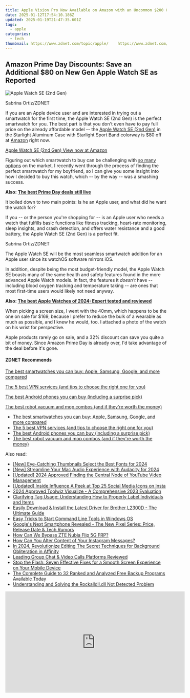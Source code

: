 ```yaml
---
title: Apple Vision Pro Now Available on Amazon with an Uncommon $200 Off Deal – Limited Time Offer!
date: 2025-01-12T17:54:10.186Z
updated: 2025-01-19T21:47:35.601Z
tags:
  - apple
categories:
  - tech
thumbnail: https://www.zdnet.com/topic/apple/    https://www.zdnet.com/a/img/resize/2fdcab367b121ab7b6299a55efa4dc6a3b87ea76/2024/02/06/b89b6563-2f4f-49f6-a19a-c0a32243da62/vision-pro-battery-floor.jpg?width=170&height=96&fit=crop&auto=webp
---
```


## Amazon Prime Day Discounts: Save an Additional $80 on New Gen Apple Watch SE as Reported

![Apple Watch SE (2nd Gen)](https://www.zdnet.com/a/img/resize/6cea94d0c06d6887637e1fcb881161dc24170df6/2023/10/11/45b7e455-7b03-4e3e-95df-abfc0748fb23/img-0829.jpg?auto=webp&width=1280)

Sabrina Ortiz/ZDNET

If you are an Apple device user and are interested in trying out a smartwatch for the first time, the Apple Watch SE (2nd Gen) is the perfect smartwatch for you. The best part is that you don't even have to pay full price on the already affordable model -- the [Apple Watch SE (2nd Gen)](https://buy.geni.us/Proxy.ashx?TSID=368250&GR%5FURL=https%3A%2F%2Fwww.amazon.com%2FApple-Smartwatch-Midnight-Aluminum-Detection%2Fdp%2FB0CHX7R6WJ%3Fgeniuslink%3Dtrue%26th%3D1%26tag%3Dzd-buy-button-20%26ascsubtag%3D%5F%5FCOM%5FCLICK%5FID%5F%5F%7Cc0550fc7-59ad-4d1d-9d3a-a70e0f37d14d%7Cdtp&dtb=1) in the Starlight Aluminum Case with Starlight Sport Band colorway is $80 off at [Amazon](https://buy.geni.us/Proxy.ashx?TSID=368250&GR%5FURL=https%3A%2F%2Fwww.amazon.com%2Fref%3Dnav%5Flogo%3Ftag%3Dzd-buy-button-20%26ascsubtag%3D%5F%5FCOM%5FCLICK%5FID%5F%5F%7Cc0550fc7-59ad-4d1d-9d3a-a70e0f37d14d%7Cdtp&dtb=1) right now.

[Apple Watch SE (2nd Gen) View now at Amazon](https://buy.geni.us/Proxy.ashx?TSID=368250&GR%5FURL=https%3A%2F%2Fwww.amazon.com%2FApple-Smartwatch-Midnight-Aluminum-Detection%2Fdp%2FB0CHX7R6WJ%3Fgeniuslink%3Dtrue%26th%3D1%26tag%3Dzd-buy-button-20%26ascsubtag%3D%5F%5FCOM%5FCLICK%5FID%5F%5F%7Cc0550fc7-59ad-4d1d-9d3a-a70e0f37d14d%7Cdtp&dtb=1)

Figuring out which smartwatch to buy can be challenging with [so many options](https://www.zdnet.com/article/best-smartwatch/) on the market. I recently went through the process of finding the perfect smartwatch for my boyfriend, so I can give you some insight into how I decided to buy this watch, which -- by the way -- was a smashing success.

**Also:** [**The best Prime Day deals still live**](https://www.zdnet.com/article/best-amazon-prime-day-deals-live-2024-07-17/)

It boiled down to two main points: Is he an Apple user, and what did he want the watch for?

If you -- or the person you're shopping for -- is an Apple user who needs a watch that fulfills basic functions like fitness tracking, heart-rate monitoring, sleep insights, and crash detection, and offers water resistance and a good battery, the Apple Watch SE (2nd Gen) is a perfect fit.

Sabrina Ortiz/ZDNET

The Apple Watch SE will be the most seamless smartwatch addition for an Apple user since its watchOS software mirrors iOS.

In addition, despite being the most budget-friendly model, the Apple Watch SE boasts many of the same health and safety features found in the more advanced Apple Watch models. In fact, the features it _doesn't_ have -- including blood oxygen tracking and temperature taking -- are ones that most first-time users would likely not need anyway.

**Also: [The best Apple Watches of 2024: Expert tested and reviewed](https://www.zdnet.com/article/best-apple-watch/)**

When picking a screen size, I went with the 40mm, which happens to be the one on sale for $169, because I prefer to reduce the bulk of a wearable as much as possible, and I knew he would, too. I attached a photo of the watch on his wrist for perspective.

Apple products rarely go on sale, and a 32% discount can save you quite a bit of money. Since Amazon Prime Day is already over, I'd take advantage of the deal before it's gone.

#### **ZDNET** Recommends

[The best smartwatches you can buy: Apple, Samsung, Google, and more compared](https://www.zdnet.com/article/best-smartwatch/ "The best smartwatches you can buy: Apple, Samsung, Google, and more compared")

[The 5 best VPN services (and tips to choose the right one for you)](https://www.zdnet.com/article/best-vpn/ "The 5 best VPN services (and tips to choose the right one for you)")

[The best Android phones you can buy (including a surprise pick)](https://www.zdnet.com/article/best-android-phone/ "The best Android phones you can buy (including a surprise pick)")

[The best robot vacuum and mop combos (and if they're worth the money)](https://www.zdnet.com/article/best-robot-vacuum-mop/ "The best robot vacuum and mop combos (and if they're worth the money)")

* [The best smartwatches you can buy: Apple, Samsung, Google, and more compared](https://www.zdnet.com/article/best-smartwatch/ "The best smartwatches you can buy: Apple, Samsung, Google, and more compared")
* [The 5 best VPN services (and tips to choose the right one for you)](https://www.zdnet.com/article/best-vpn/ "The 5 best VPN services (and tips to choose the right one for you)")
* [The best Android phones you can buy (including a surprise pick)](https://www.zdnet.com/article/best-android-phone/ "The best Android phones you can buy (including a surprise pick)")
* [The best robot vacuum and mop combos (and if they're worth the money)](https://www.zdnet.com/article/best-robot-vacuum-mop/ "The best robot vacuum and mop combos (and if they're worth the money)")

<ins class="adsbygoogle"
     style="display:block"
     data-ad-format="autorelaxed"
     data-ad-client="ca-pub-7571918770474297"
     data-ad-slot="1223367746"></ins>

<ins class="adsbygoogle"
     style="display:block"
     data-ad-client="ca-pub-7571918770474297"
     data-ad-slot="8358498916"
     data-ad-format="auto"
     data-full-width-responsive="true"></ins>

<span class="atpl-alsoreadstyle">Also read:</span>
<div><ul>
<li><a href="https://youtube-docs.techidaily.com/ye-catching-thumbnails-select-the-best-fonts-for-2024/"><u>[New] Eye-Catching Thumbnails Select the Best Fonts for 2024</u></a></li>
<li><a href="https://screen-video-capture.techidaily.com/new-streamline-your-mac-audio-experience-with-audacity-for-2024/"><u>[New] Streamline Your Mac Audio Experience with Audacity for 2024</u></a></li>
<li><a href="https://eaxpv-info.techidaily.com/updated-2024-approved-finding-the-central-node-of-youtube-video-management/"><u>[Updated] 2024 Approved Finding the Central Node of YouTube Video Management</u></a></li>
<li><a href="https://instagram-video-recordings.techidaily.com/updated-inside-influence-a-peek-at-top-25-social-media-icons-on-insta/"><u>[Updated] Inside Influence A Peek at Top 25 Social Media Icons on Insta</u></a></li>
<li><a href="https://some-skills.techidaily.com/2024-approved-toolwiz-visualize-a-comprehensive-2023-evaluation/"><u>2024 Approved Toolwiz Visualize - A Comprehensive 2023 Evaluation</u></a></li>
<li><a href="https://techtrends.techidaily.com/clarifying-tag-usage-understanding-how-to-properly-label-individuals-and-items/"><u>Clarifying Tag Usage: Understanding How to Properly Label Individuals and Items</u></a></li>
<li><a href="https://hardware-help.techidaily.com/easily-download-and-install-the-latest-driver-for-brother-l2300d-the-ultimate-guide/"><u>Easily Download & Install the Latest Driver for Brother L2300D - The Ultimate Guide</u></a></li>
<li><a href="https://techtrends.techidaily.com/easy-tricks-to-start-command-line-tools-in-windows-os/"><u>Easy Tricks to Start Command Line Tools in Windows OS</u></a></li>
<li><a href="https://techtrends.techidaily.com/googles-next-smartphone-revealed-the-new-pixel-series-price-release-date-and-tech-rumors/"><u>Google's Next Smartphone Revealed - The New Pixel Series: Price, Release Date & Tech Rumors</u></a></li>
<li><a href="https://bypass-frp.techidaily.com/how-can-we-bypass-zte-nubia-flip-5g-frp-by-drfone-android/"><u>How Can We Bypass ZTE Nubia Flip 5G FRP?</u></a></li>
<li><a href="https://techtrends.techidaily.com/how-can-you-alter-content-of-your-instagram-messages/"><u>How Can You Alter Content of Your Instagram Messages?</u></a></li>
<li><a href="https://fox-cloud.techidaily.com/in-2024-revolutionize-editing-the-secret-techniques-for-background-obliteration-in-affinity/"><u>In 2024, Revolutionize Editing The Secret Techniques for Background Obliteration in Affinity</u></a></li>
<li><a href="https://techtrends.techidaily.com/leading-group-chat-and-video-calls-platforms-reviewed/"><u>Leading Group Chat & Video Calls Platforms Reviewed</u></a></li>
<li><a href="https://fox-that.techidaily.com/stop-the-flash-seven-effective-fixes-for-a-smooth-screen-experience-on-your-mobile-device/"><u>Stop the Flash: Seven Effective Fixes for a Smooth Screen Experience on Your Mobile Device</u></a></li>
<li><a href="https://techtrends.techidaily.com/the-complete-guide-to-32-ranked-and-analyzed-free-backup-programs-available-today/"><u>The Complete Guide to 32 Ranked and Analyzed Free Backup Programs Available Today</u></a></li>
<li><a href="https://techtrends.techidaily.com/understanding-and-solving-the-rockalldlldll-not-detected-problem/"><u>Understanding and Solving the Rockalldll.dll Not Detected Problem</u></a></li>
</ul></div>

<!-- affiliate ads begin -->
<iframe width="560" height="315" src="https://www.youtube.com/embed/oySc0DiqmKc?si=8pynRzuhlq2RUPZ6" title="YouTube video player" frameborder="0" allow="accelerometer; autoplay; clipboard-write; encrypted-media; gyroscope; picture-in-picture; web-share" referrerpolicy="strict-origin-when-cross-origin" allowfullscreen></iframe>
<!-- affiliate ads end -->

